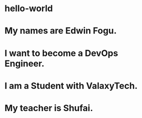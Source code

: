 # hello-world
# My names are Edwin Fogu.
# I want to become a DevOps Engineer.
# I am a Student with ValaxyTech.
# My teacher is Shufai.
